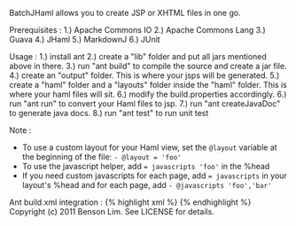 BatchJHaml allows you to create JSP or XHTML files in one go.

Prerequisites :
  1.) Apache Commons IO
  2.) Apache Commons Lang
  3.) Guava 
  4.) JHaml
  5.) MarkdownJ
  6.) JUnit
  
Usage :
  1.) install ant
  2.) create a "lib" folder and put all jars mentioned above in there.
  3.) run "ant build" to compile the source and create a jar file.
  4.) create an "output" folder. This is where your jsps will be generated.
  5.) create a "haml" folder and a "layouts" folder inside the "haml" folder. This is where your haml files will sit.
  6.) modify the build.properties accordingly.
  6.) run "ant run" to convert your Haml files to jsp.
  7.) run "ant createJavaDoc" to generate java docs.
  8.) run "ant test" to run unit test
  
Note :
  - To use a custom layout for your Haml view, set the `@layout` variable at the beginning of the file: `- @layout = 'foo'`
  - To use the javascript helper, add `= javascripts 'foo'` in the %head
  - If you need custom javascripts for each page, add `= javascripts` in your layout's %head and for each page, add `- @javascripts 'foo','bar'`

Ant build.xml integration :
{% highlight xml %}
<target name="compile-haml">
  <echo message="Converting haml files into jsp ..." />
  <java fork="true" classname="com.progriff.jhaml.BatchJHaml">
    <classpath>
      <fileset dir="${library.home}">
        <include name="**/commons-io-*.jar" />
        <include name="**/commons-lang-*.jar" />
        <include name="**/guava-*.jar" />
        <include name="**/jhaml-*.jar" />
        <include name="**/markdownj-*.jar" />
      </fileset>
      <path location="${library.home}/BatchJHaml.jar"/>
    </classpath>
    <arg value="${haml.path}"/>
    <arg value="${haml.layout.path}"/>
    <arg value="${haml.output.path}"/>
    <arg value="${haml.output.extension}"/>
    <arg value="${haml.javascript.path}"/>
    <arg value="${haml.stylesheet.path}"/>
  </java>
</target>
{% endhighlight %}
Copyright (c) 2011 Benson Lim. See LICENSE for details.
